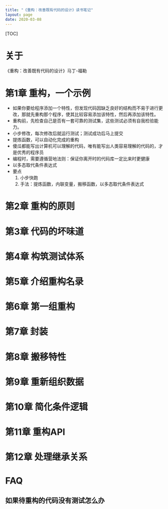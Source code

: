 ```yaml
---
title: "《重构：改善既有代码的设计》读书笔记"
layout: page
date: 2020-03-08
---
```


[TOC]

# 关于
《重构：改善既有代码的设计》马丁-福勒

# 第1章 重构，一个示例
- 如果你要给程序添加一个特性，但发现代码因缺乏良好的结构而不易于进行更改，那就先重构那个程序，使其比较容易添加该特性，然后再添加该特性。
- 重构前，先检查自己是否有一套可靠的测试集，这些测试必须有自我检验能力。
- 小步修改，每次修改后就运行测试；测试成功后马上提交
- 提炼函数，可以自动化完成的重构
- 傻瓜都能写出计算机可以理解的代码，唯有能写出人类容易理解的代码的，才是优秀的程序员
- 编程时，需要遵循营地法则：保证你离开时的代码库一定比来时更健康
- 以多态取代条件表达式
- 要点
    1. 小步快跑
    2. 手法：提炼函数，内联变量，搬移函数，以多态取代条件表达式

# 第2章 重构的原则


# 第3章 代码的坏味道

# 第4章 构筑测试体系


# 第5章 介绍重构名录

# 第6章 第一组重构


# 第7章 封装


# 第8章 搬移特性


# 第9章 重新组织数据


# 第10章 简化条件逻辑


# 第11章 重构API


# 第12章 处理继承关系

# FAQ
## 如果待重构的代码没有测试怎么办
